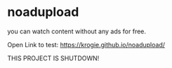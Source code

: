 # noadupload
you can watch content without any ads for free.

Open Link to test: https://krogie.github.io/noadupload/

THIS PROJECT IS SHUTDOWN!
